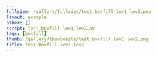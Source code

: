 ```yaml
---
fullsize: /gallery/fullsize/test_boxfill_lev1_lev2.png
layout: example
other: []
script: test_boxfill_lev1_lev2.py
tags: [boxfill]
thumb: /gallery/thumbnails/test_boxfill_lev1_lev2.png
title: test_boxfill_lev1_lev2
---
```

